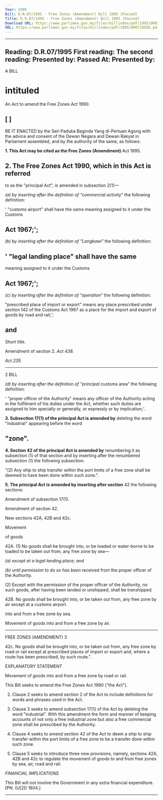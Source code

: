 ```yaml
---
Year: 1995
Bill: D.R.07/1995 - Free Zones (Amendment) Bill 1995 (Passed)
Title: D.R.07/1995 - Free Zones (Amendment) Bill 1995 (Passed)
Download URL: https://www.parlimen.gov.my/files/billindex/pdf/1995/DR071995E.pdf
URL: https://www.parlimen.gov.my/files/billindex/pdf/1995/DR071995E.pdf
---
```

---
Reading:
D.R.07/1995
First reading:
The second reading:
Presented by:
Passed At:
Presented by:
---

A BILL

# intituled

An Act to amend the Free Zones Act 1990.

## [ ]

BE IT ENACTED by the Seri Paduka Baginda Yang
di-Pertuan Agong with the advice and consent of the
Dewan Negara and Dewan Rakyat in Parliament
assembled, and by the authority of the same, as follows:

**1. This Act may be cited as the Free Zones (Amendment)**
Act 1995.

## 2. The Free Zones Act 1990, which in this Act is referred
to as the "principal Act", is amended in subsection 2(1)—

_(a) by inserting after the definition of "commercial_
activity" the following definition:

' "customs airport" shall have the same
meaning assigned to it under the Customs
## Act 1967;';

_(b) by inserting after the definition of "Langkawi"_
the following definition:

## ' "legal landing place" shall have the same
meaning assigned to it under the Customs
## Act 1967;';

_(c) by inserting after the definition of "operation"_
the following definition:

"prescribed place of import or export"
means any place prescribed under section 142
of the Customs Act 1967 as a place for the
import and export of goods by road and rail;';
## and


Short title.

Amendment
of section 2.
_Act 438._

_Act 235._


-----

2 BILL

_(d) by inserting after the definition of "principal_
customs area" the following definition:

' "proper officer of the Authority" means
any officer of the Authority acting in the
fulfilment of his duties under the Act, whether
such duties are assigned to him specially or
generally, or expressly or by implication;'.

**3. Subsection 17(1) of the principal Act is amended by**
deleting the word "industrial" appearing before the word
## "zone".

**4. Section 42 of the principal Act is amended by**
renumbering it as subsection (1) of that section and by
inserting after the renumbered subsection (1) the following
subsection:

"(2) Any ship to ship transfer within the port limits
of a free zone shall be deemed to have been done
within such zone.".

**5. The principal Act is amended by inserting after section**
42 the following sections:


Amendment
of subsection
17(1).

Amendment
of section
42.

New sections
42A, 42B
and 42c.

Movement

of goods


42A. (1) No goods shall be brought into, or be
loaded or water-borne to be loaded to be taken
out from, any free zone by sea—

_(a) except at a legal landing place; and_

_(b) until permission to do so has been_
received from the proper officer of the
Authority.

(2) Except with the permission of the proper
officer of the Authority, no such goods, after
having been landed or unshipped, shall be
transhipped.

42B. No goods shall be brought into, or be taken
out from, any free zone by air except at a customs
airport.


into and
from a
free zone
by sea.

Movement
of goods
into and
from a
free zone
by air.


-----

FREE ZONES (AMENDMENT) 3

42c. No goods shall be brought into, or be taken
out from, any free zone by road or rail except
at prescribed places of import or export and,
where a route has been prescribed, by such
route.".

EXPLANATORY STATEMENT


Movement
of goods
into and
from a
free zone
by road
or rail.


This Bill seeks to amend the Free Zones Act 1990 ("the Act").

2. Clause 2 seeks to amend section 2 of the Act to include definitions
for words and phrases used in the Act.

3. Clause 3 seeks to amend subsection 17(1) of the Act by deleting
the word "industrial". With this amendment the form and manner
of keeping accounts of not only a free industrial zone but also a
free commercial zone shall be prescribed by the Authority.

4. Clause 4 seeks to amend section 42 of the Act to deem a ship
to ship transfer within the port limits of a free zone to be a transfer
done within such zone.

5. Clause 5 seeks to introduce three new provisions, namely, sections
42A, 42B and 42c to regulate the movement of goods to and from
free zones by sea, air, road and rail.

_FINANCIAL_ _IMPLICATIONS_

This Bill will not involve the Government in any extra financial
expenditure. [PN. (U[2]) 1804.]


-----

